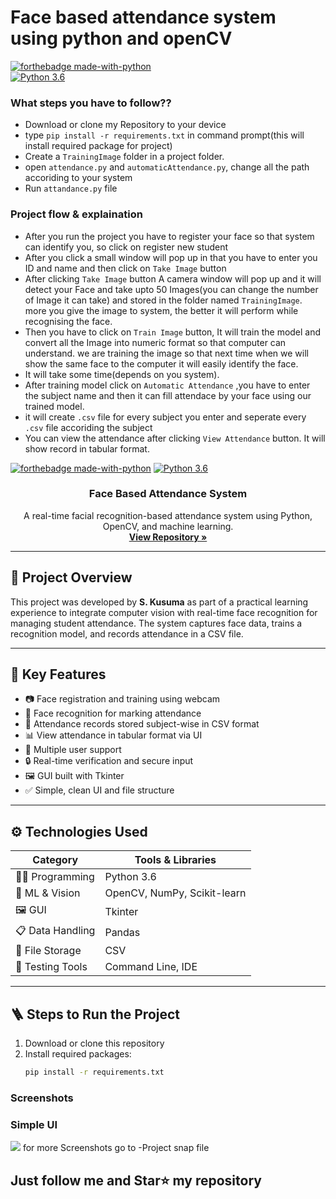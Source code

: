 
# Face based attendance system using python and openCV

[![forthebadge made-with-python](http://ForTheBadge.com/images/badges/made-with-python.svg)](https://www.python.org/)                 
[![Python 3.6](https://img.shields.io/badge/python-3.6-blue.svg)](https://www.python.org/downloads/release/python-360/) 

### What steps you have to follow??
- Download or clone my Repository to your device
- type `pip install -r requirements.txt` in command prompt(this will install required package for project)
- Create a `TrainingImage` folder in a project folder.
- open `attendance.py` and `automaticAttendance.py`, change all the path accoriding to your system
- Run `attandance.py` file

### Project flow & explaination
- After you run the project you have to register your face so that system can identify you, so click on register new student
- After you click a small window will pop up in that you have to enter you ID and name and then click on `Take Image` button
- After clicking `Take Image` button A camera window will pop up and it will detect your Face and take upto 50 Images(you can change the number of Image it can take) and stored in the folder named `TrainingImage`. more you give the image to system, the better it will perform while recognising the face.
- Then you have to click on `Train Image` button, It will train the model and convert all the Image into numeric format so that computer can understand. we are training the image so that next time when we will show the same face to the computer it will easily identify the face.
- It will take some time(depends on you system).
- After training model click on `Automatic Attendance` ,you have to enter the subject name and then it can fill attendace by your face using our trained model.
- it will create `.csv` file for every subject you enter and seperate every `.csv` file accoriding the subject
- You can view the attendance after clicking `View Attendance` button. It will show record in tabular format.
<div id="top"></div>

[![forthebadge made-with-python](http://ForTheBadge.com/images/badges/made-with-python.svg)](https://www.python.org/)
[![Python 3.6](https://img.shields.io/badge/python-3.6-blue.svg)](https://www.python.org/downloads/release/python-360/)

<h3 align="center">Face Based Attendance System</h3>

<p align="center">
  A real-time facial recognition-based attendance system using Python, OpenCV, and machine learning.
  <br />
  <a href="https://github.com/Kusuma71/Face-Attendance-System"><strong>View Repository »</strong></a>
</p>

---

## 🧠 Project Overview

This project was developed by <b>S. Kusuma</b> as part of a practical learning experience to integrate computer vision with real-time face recognition for managing student attendance. The system captures face data, trains a recognition model, and records attendance in a CSV file.

---

## 🎯 Key Features

- 📷 Face registration and training using webcam
- 🧠 Face recognition for marking attendance
- 📂 Attendance records stored subject-wise in CSV format
- 📊 View attendance in tabular format via UI
- 🧍 Multiple user support
- 🔒 Real-time verification and secure input
- 🖼️ GUI built with Tkinter
- ✅ Simple, clean UI and file structure

---

## ⚙️ Technologies Used

| Category        | Tools & Libraries                                   |
|-----------------|-----------------------------------------------------|
| 👨‍💻 Programming  | Python 3.6                                          |
| 🧠 ML & Vision   | OpenCV, NumPy, Scikit-learn                         |
| 🖼️ GUI           | Tkinter                                            |
| 📋 Data Handling | Pandas                                             |
| 💾 File Storage  | CSV                                                |
| 🧪 Testing Tools | Command Line, IDE                                  |

---

## 🪜 Steps to Run the Project

1. Download or clone this repository
2. Install required packages:
   ```bash
   pip install -r requirements.txt

### Screenshots

### Simple UI
<img src='https://github.com/Patelrahul4884/Attendance-Management-system-using-face-recognition/blob/master/Project%20Snap/1.PNG'>
for more Screenshots go to  -Project snap file

## Just follow me and Star⭐ my repository
